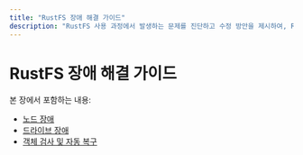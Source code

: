 ```yaml
---
title: "RustFS 장애 해결 가이드"
description: "RustFS 사용 과정에서 발생하는 문제를 진단하고 수정 방안을 제시하여, RustFS 인스턴스가 장애로부터 빠르게 복구될 수 있도록 합니다."
---
```


# RustFS 장애 해결 가이드

본 장에서 포함하는 내용:

- [노드 장애](./node.md)
- [드라이브 장애](./driver.md)
- [객체 검사 및 자동 복구](./healing.md)
